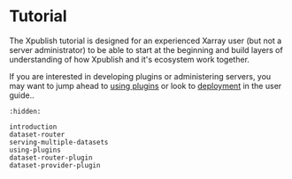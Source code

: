 # Tutorial

The Xpublish tutorial is designed for an experienced Xarray user (but not a server administrator) to be able to start at the beginning and build layers of understanding of how Xpublish and it's ecosystem work together.

If you are interested in developing plugins or administering servers, you may want to jump ahead to [using plugins](./using-plugins.md) or look to [deployment](../../user-guide/deployment/index.md) in the user guide..

```{toctree}
:hidden:

introduction
dataset-router
serving-multiple-datasets
using-plugins
dataset-router-plugin
dataset-provider-plugin
```
